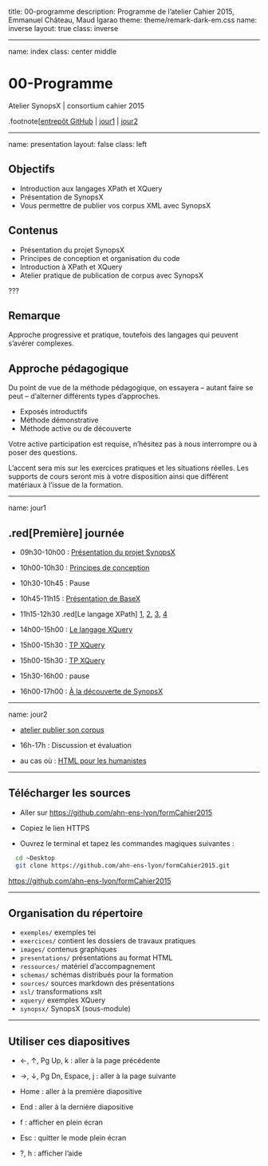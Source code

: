 title: 00-programme
description: Programme de l’atelier Cahier 2015, Emmanuel Château, Maud Igarao
theme: theme/remark-dark-em.css
name: inverse
layout: true
class: inverse

---
name: index
class: center middle

# 00-Programme
Atelier SynopsX | consortium cahier 2015

.footnote[[entrepôt GitHub](https://ahn-ens-lyon/formCahier2015) | [jour1](#jour1) | [jour2](#jour2)

---
name: presentation
layout: false
class: left

## Objectifs

- Introduction aux langages XPath et XQuery
- Présentation de SynopsX
- Vous permettre de publier vos corpus XML avec SynopsX

## Contenus

- Présentation du projet SynopsX
- Principes de conception et organisation du code
- Introduction à XPath et XQuery
- Atelier pratique de publication de corpus avec SynopsX

???

## Remarque

Approche progressive et pratique, toutefois des langages qui peuvent s’avérer complexes.

## Approche pédagogique

Du point de vue de la méthode pédagogique, on essayera – autant faire se peut – d’alterner différents types d’approches.
- Exposés introductifs
- Méthode démonstrative
- Méthode active ou de découverte

Votre active participation est requise, n’hésitez pas à nous interrompre ou à poser des questions.

L’accent sera mis sur les exercices pratiques et les situations réelles. Les supports de cours seront mis à votre disposition ainsi que différent matériaux à l’issue de la formation.

---
name: jour1

## .red[Première] journée

- 09h30-10h00 : [Présentation du projet SynopsX](01-synopsx.md)
- 10h00-10h30 : [Principes de conception](02-synopsx.md)
- 10h30-10h45 : Pause
- 10h45-11h15 : [Présentation de BaseX](03-basex.md)
- 11h15-12h30 .red[Le langage XPath] [1](xpath01.md), [2](xpath02.md), [3](xpath03.md), [4](xpath04.md)

- 14h00-15h00 : [Le langage XQuery](xquery01.md)
- 15h00-15h30 : [TP XQuery](xquery02.md)
- 15h00-15h30 : [TP XQuery](xquery02.md)
- 15h30-16h00 : pause
- 16h00-17h00 : [À la découverte de SynopsX](03-synopsx.md)

---
name: jour2

- [atelier publier son corpus]()
- 16h-17h : Discussion et évaluation

- au cas où : [HTML pour les humanistes](html5PourLesHumanistes.html)

---

## Télécharger les sources

* Aller sur https://github.com/ahn-ens-lyon/formCahier2015

* Copiez le lien HTTPS

* Ouvrez le terminal et tapez les commandes magiques suivantes :

```bash
  cd ~Desktop
  git clone https://github.com/ahn-ens-lyon/formCahier2015.git
```
https://github.com/ahn-ens-lyon/formCahier2015

---

## Organisation du répertoire

- `exemples/` exemples tei
- `exercices/` contient les dossiers de travaux pratiques
- `images/` contenus graphiques
- `presentations/` présentations au format HTML
- `ressources/` matériel d’accompagnement
- `schemas/` schémas distribués pour la formation
- `sources/` sources markdown des présentations
- `xsl/` transformations xslt
- `xquery/` exemples XQuery
- `synopsx/` SynopsX (sous-module)

---

## Utiliser ces diapositives

* ←, ↑, Pg Up, k&nbsp;: aller à la page précédente

* →, ↓, Pg Dn, Espace, j&nbsp;: aller à la page suivante

* Home&nbsp;: aller à la première diapositive

* End&nbsp;: aller à la dernière diapositive

* f&nbsp;: afficher en plein écran

* Esc&nbsp;: quitter le mode plein écran

* ?, h&nbsp;: afficher l’aide

